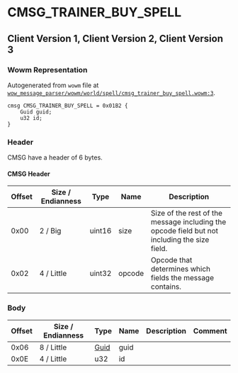 # CMSG_TRAINER_BUY_SPELL

## Client Version 1, Client Version 2, Client Version 3

### Wowm Representation

Autogenerated from `wowm` file at [`wow_message_parser/wowm/world/spell/cmsg_trainer_buy_spell.wowm:3`](https://github.com/gtker/wow_messages/tree/main/wow_message_parser/wowm/world/spell/cmsg_trainer_buy_spell.wowm#L3).
```rust,ignore
cmsg CMSG_TRAINER_BUY_SPELL = 0x01B2 {
    Guid guid;
    u32 id;
}
```
### Header

CMSG have a header of 6 bytes.

#### CMSG Header

| Offset | Size / Endianness | Type   | Name   | Description |
| ------ | ----------------- | ------ | ------ | ----------- |
| 0x00   | 2 / Big           | uint16 | size   | Size of the rest of the message including the opcode field but not including the size field.|
| 0x02   | 4 / Little        | uint32 | opcode | Opcode that determines which fields the message contains.|

### Body

| Offset | Size / Endianness | Type | Name | Description | Comment |
| ------ | ----------------- | ---- | ---- | ----------- | ------- |
| 0x06 | 8 / Little | [Guid](../types/packed-guid.md) | guid |  |  |
| 0x0E | 4 / Little | u32 | id |  |  |

